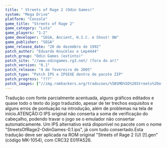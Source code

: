 ```yaml
---
title: " Streets of Rage 2 (Odin Games)"
system: "Mega Drive"
platform: "Console"
game_title: "Streets of Rage 2"
game_category: "Luta"
game_players: "1-2"
game_developer: "SEGA, Ancient, H.I.C. e Shout! OW"
game_publisher: "SEGA"
game_release_date: "20 de dezembro de 1992"
patch_author: "Eduardo Knuckles e Lmp4444"
patch_group: "Odin Games (extinto)"
patch_site: "//www.odingames.rg3.net/ (fora do ar)"
patch_version: "0.1"
patch_release: "4 de fevereiro de 2005"
patch_type: "Patch IPS e IPSEXE dentro de pacote ZIP"
patch_progress: "???"
patch_images: ["//img.romhackers.org/traducoes/%5BSMD%5D%20Streets%20of%20Rage%202%20-%20Odin%20Games%20-%201.png","//img.romhackers.org/traducoes/%5BSMD%5D%20Streets%20of%20Rage%202%20-%20Odin%20Games%20-%202.png","//img.romhackers.org/traducoes/%5BSMD%5D%20Streets%20of%20Rage%202%20-%20Odin%20Games%20-%203.png"]
---
```

Tradução com fonte parcialmente acentuada, alguns gráficos editados e quase todo o texto do jogo traduzido, apesar de ter trechos esquisitos e alguns erros de pontuação na introdução, além de problemas na tela de início.ATENÇÃO:O IPS original não conserta a soma de verificação do cabeçalho, podendo travar o jogo se o emulador não consertar automaticamente. Um IPS alternativo está disponível no pacote com o nome "StreetsOfRage2-OdinGames-0.1.ips", já com tudo consertado.Esta tradução deve ser aplicada na ROM original "Streets of Rage 2 (U) [!].gen" (código MK-1054), com CRC32 E01FA526.
